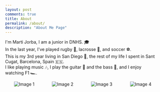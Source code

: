 ```yaml
---
layout: post
comments: true
title: About
permalink: /about/
description: "About Me Page"
---
```


I'm Marti Jorba, I am a junior in DNHS. 🎓  
In the last year, I've played rugby 🏉, lacrosse 🥍, and soccer ⚽.  
This is my 3rd year living in San Diego 🌴, the rest of my life I spent in Sant Cugat, Barcelona, Spain 🇪🇸.  
I like playing music 🎶, I play the guitar 🎸 and the bass 🎸, and I enjoy watching F1 🏎️.

<head>
  <meta charset="UTF-8">
  <meta name="viewport" content="width=device-width, initial-scale=1.0">
  <style>
    .image-container {
      display: flex;
      justify-content: space-around;
      align-items: center; 
    }

    .image-container img {
      width: 150px; 
      height: auto;
      margin: 10px; 
    }
  </style>
  <title>4 Images Next to Each Other</title>
</head>
<body>

  <div class="image-container">
    <img src="{{site.baseurl}}/images/dnhscsp.webp" alt="Image 1">
    <img src="{{site.baseurl}}/images/f1csp.jpg" alt="Image 2">
    <img src="{{site.baseurl}}/images/musiccps.webp" alt="Image 3">
    <img src="{{site.baseurl}}/images/neymarcsp.webp" alt="Image 4">
  </div>
</body>